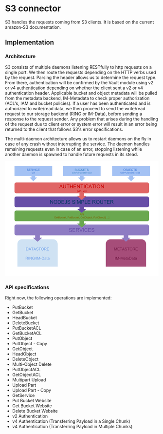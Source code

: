 # S3 connector

S3 handles the requests coming from S3 clients. It is based on the
current amazon-S3 documentation.

## Implementation

### Architecture

S3 consists of multiple daemons listening RESTfully to http requests
on a single port. We then route the requests depending on the HTTP verbs
used by the request. Parsing the header allows us to determine the request
type. From there, authentication will be confirmed
by the Vault module using v2 or v4 authentication depending on whether the
client sent a v2 or v4 authentication header. Applicable bucket and object
metadata will be pulled from the metadata backend, IM-Metadata to check proper
authorization (ACL's, IAM and bucket policies). If a user has been
authenticated and is authorized to write/read data, we then proceed to
send the write/read request to our storage backend (RING or IM-Data), before
sending a response to the request sender. Any problem that arises during
the handling of the request due to client error or system error will result
in an error being returned to the client that follows S3's error specifications.

The multi-daemon architecture allows us to restart daemons on the fly in case
of any crash without interrupting the service. The daemon handles
remaining requests even in case of an error, stopping listening while another
daemon is spawned to handle future requests in its stead.

![Arch](res/architecture.png)

### API specifications

Right now, the following operations are implemented:

- PutBucket
- GetBucket
- HeadBucket
- DeleteBucket
- PutBucketACL
- GetBucketACL
- PutObject
- PutObject - Copy
- GetObject
- HeadObject
- DeleteObject
- Multi-Object Delete
- PutObjectACL
- GetObjectACL
- Multipart Upload
- Upload Part
- Upload Part - Copy
- GetService
- Put Bucket Website
- Get Bucket Website
- Delete Bucket Website
- v2 Authentication
- v4 Authentication (Transferring Payload in a Single Chunk)
- v4 Authentication (Transferring Payload in Multiple Chunks)
